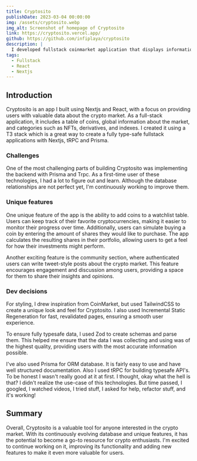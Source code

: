 ```yaml
---
title: Cryptosito
publishDate: 2023-03-04 00:00:00
img: /assets/cryptosito.webp
img_alt: Screenshot of homepage of Cryptosito
link: https://cryptosito.vercel.app/
github: https://github.com/infiplaya/cryptosito
description: |
  I developed fullstack coinmarket application that displays informations about cryptocurrencies.
tags:
  - Fullstack
  - React
  - Nextjs
---
```


## Introduction
Cryptosito is an app I built using Nextjs and React, with a focus on providing users with valuable data about the crypto market. As a full-stack application, it includes a table of coins, global information about the market, and categories such as NFTs, derivatives, and indexes. I created it using a T3 stack which is a great way to create a fully type-safe fullstack applications with Nextjs, tRPC and Prisma.

### Challenges
One of the most challenging parts of building Cryptosito was implementing the backend with Prisma and Trpc. As a first-time user of these technologies, I had a lot to figure out and learn. Although the database relationships are not perfect yet, I'm continuously working to improve them.

### Unique features
One unique feature of the app is the ability to add coins to a watchlist table. Users can keep track of their favorite cryptocurrencies, making it easier to monitor their progress over time. Additionally, users can simulate buying a coin by entering the amount of shares they would like to purchase. The app calculates the resulting shares in their portfolio, allowing users to get a feel for how their investments might perform.

Another exciting feature is the community section, where authenticated users can write tweet-style posts about the crypto market. This feature encourages engagement and discussion among users, providing a space for them to share their insights and opinions.

### Dev decisions
For styling, I drew inspiration from CoinMarket, but used TailwindCSS to create a unique look and feel for Cryptosito. I also used Incremental Static Regeneration for fast, revalidated pages, ensuring a smooth user experience.

To ensure fully typesafe data, I used Zod to create schemas and parse them. This helped me ensure that the data I was collecting and using was of the highest quality, providing users with the most accurate information possible.

I've also used Prisma for ORM database. It is fairly easy to use and have well structured documentation. Also I used tRPC for building typesafe API's. To be honest I wasn't really good at it at first. I thought, okay what the hell is that? I didn't realize the use-case of this technologies. But time passed, I googled, I watched videos, I tried stuff, I asked for help, refactor stuff, and it's working!

## Summary
Overall, Cryptosito is a valuable tool for anyone interested in the crypto market. With its continuously evolving database and unique features, it has the potential to become a go-to resource for crypto enthusiasts. I'm excited to continue working on it, improving its functionality and adding new features to make it even more valuable for users.
